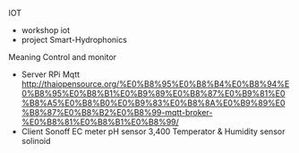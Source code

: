 IOT
- workshop iot
- project Smart-Hydrophonics

Meaning Control and monitor
- Server
	RPi 
	Mqtt
	http://thaiopensource.org/%E0%B8%95%E0%B8%B4%E0%B8%94%E0%B8%95%E0%B8%B1%E0%B9%89%E0%B8%87%E0%B9%81%E0%B8%A5%E0%B8%B0%E0%B9%83%E0%B8%8A%E0%B9%89%E0%B8%87%E0%B8%B2%E0%B8%99-mqtt-broker-%E0%B8%81%E0%B8%B1%E0%B8%99/
- Client
	Sonoff
	EC meter pH sensor  3,400
	Temperator & Humidity sensor 
	solinoid